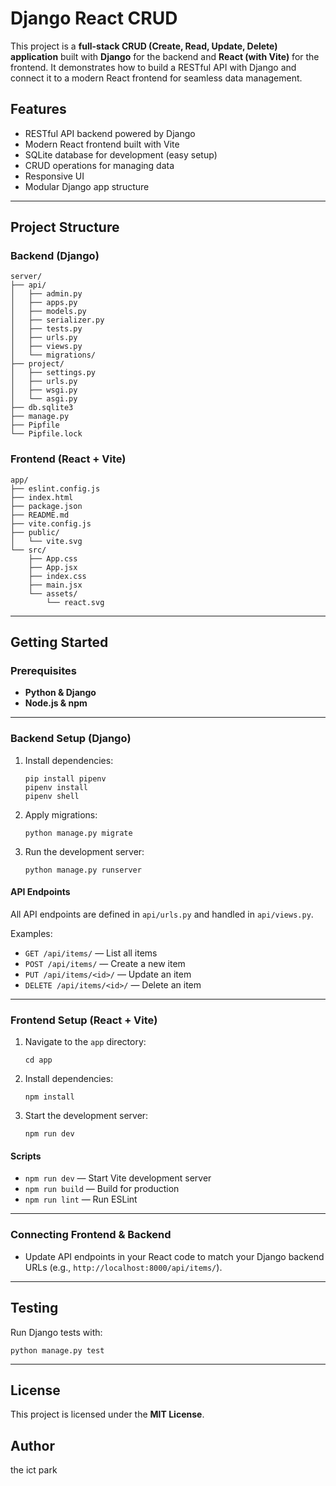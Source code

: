 # Django React CRUD

This project is a **full-stack CRUD (Create, Read, Update, Delete) application** built with **Django** for the backend and **React (with Vite)** for the frontend. It demonstrates how to build a RESTful API with Django and connect it to a modern React frontend for seamless data management.

## Features
- RESTful API backend powered by Django  
- Modern React frontend built with Vite  
- SQLite database for development (easy setup)  
- CRUD operations for managing data  
- Responsive UI  
- Modular Django app structure  

---

## Project Structure

### Backend (Django)
```
server/
├── api/
│   ├── admin.py
│   ├── apps.py
│   ├── models.py
│   ├── serializer.py
│   ├── tests.py
│   ├── urls.py
│   ├── views.py
│   └── migrations/
├── project/
│   ├── settings.py
│   ├── urls.py
│   ├── wsgi.py
│   └── asgi.py
├── db.sqlite3
├── manage.py
├── Pipfile
└── Pipfile.lock
```

### Frontend (React + Vite)
```
app/
├── eslint.config.js
├── index.html
├── package.json
├── README.md
├── vite.config.js
├── public/
│   └── vite.svg
└── src/
    ├── App.css
    ├── App.jsx
    ├── index.css
    ├── main.jsx
    └── assets/
        └── react.svg
```

---

## Getting Started

### Prerequisites
- **Python & Django**
- **Node.js & npm**

---

### Backend Setup (Django)
1. Install dependencies:
   ```pwsh
   pip install pipenv
   pipenv install
   pipenv shell
   ```
2. Apply migrations:
   ```pwsh
   python manage.py migrate
   ```
3. Run the development server:
   ```pwsh
   python manage.py runserver
   ```

#### API Endpoints
All API endpoints are defined in `api/urls.py` and handled in `api/views.py`.

Examples:
- `GET /api/items/` — List all items  
- `POST /api/items/` — Create a new item  
- `PUT /api/items/<id>/` — Update an item  
- `DELETE /api/items/<id>/` — Delete an item  

---

### Frontend Setup (React + Vite)
1. Navigate to the `app` directory:
   ```pwsh
   cd app
   ```
2. Install dependencies:
   ```pwsh
   npm install
   ```
3. Start the development server:
   ```pwsh
   npm run dev
   ```

#### Scripts
- `npm run dev` — Start Vite development server  
- `npm run build` — Build for production  
- `npm run lint` — Run ESLint  

---

### Connecting Frontend & Backend
- Update API endpoints in your React code to match your Django backend URLs (e.g., `http://localhost:8000/api/items/`).  

---

## Testing
Run Django tests with:
```pwsh
python manage.py test
```

---

## License
This project is licensed under the **MIT License**.

## Author
the ict park  
